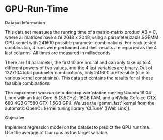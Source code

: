 # GPU-Run-Time
Dataset Information

This data set measures the running time of a matrix-matrix product AB = C, where all matrices have size 2048 x 2048, using a parameterizable SGEMM GPU kernel with 241600 possible parameter combinations. For each tested combination, 4 runs were performed and their results are reported as the 4 last columns. All times are measured in milliseconds.

There are 14 parameter, the first 10 are ordinal and can only take up to 4 different powers of two values, and the 4 last variables are binary. Out of 1327104 total parameter combinations, only 241600 are feasible (due to various kernel constraints). This data set contains the results for all these feasible combinations.

The experiment was run on a desktop workstation running Ubuntu 16.04 Linux with an Intel Core i5 (3.5GHz), 16GB RAM, and a NVidia Geforce GTX 680 4GB GF580 GTX-1.5GB GPU. We use the 'gemm_fast' kernel from the automatic OpenCL kernel tuning library 'CLTune' ([Web Link]).


Objective

Implement regression model on the dataset to predict the GPU run time. Use the average of four runs as the target variable.
